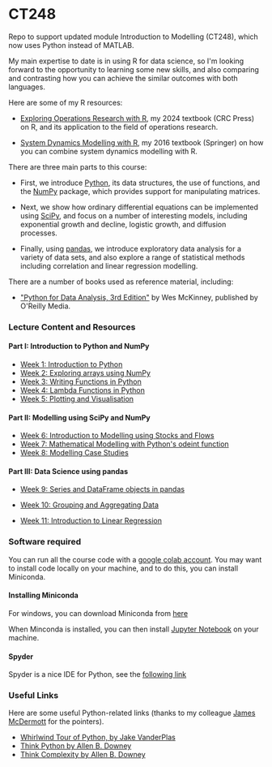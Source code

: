 # CT248
Repo to support updated module Introduction to Modelling (CT248), which now uses Python instead of MATLAB.

My main expertise to date is in using R for data science, so I'm looking forward to the opportunity to learning some new skills, and also comparing and contrasting how you can achieve the similar outcomes with both languages. 

Here are some of my R resources:

* [Exploring Operations Research with R](https://github.com/JimDuggan/explore_or), my 2024 textbook (CRC Press) on R, and its application to the field of operations research.

* [System Dynamics Modelling with R](https://github.com/JimDuggan/SDMR), my 2016 textbook (Springer) on how you can combine system dynamics modelling with R.

There are three main parts to this course:

* First, we introduce [Python](https://www.python.org/about/gettingstarted/), its data structures, the use of functions, and the [NumPy](https://numpy.org/doc/stable/user/absolute_beginners.html) package, which provides support for manipulating matrices.

* Next, we show how ordinary differential equations can be implemented using [SciPy](https://scipy.org), and focus on a number of interesting models, including exponential growth and decline, logistic growth, and diffusion processes.

* Finally, using [pandas](https://pandas.pydata.org/docs/index.html), we introduce exploratory data analysis for a variety of data sets, and also explore a range of statistical methods including correlation and linear regression modelling.

There are a number of books used as reference material, including:

* ["Python for Data Analysis, 3rd Edition"](https://github.com/wesm/pydata-book) by Wes McKinney, published by O'Reilly Media.

### Lecture Content and Resources

#### Part I: Introduction to Python and NumPy

* [Week 1: Introduction to Python](https://colab.research.google.com/drive/1yLJw8c5D30IStzEzltmft8dlnsl3UZ0T?usp=sharing)
* [Week 2: Exploring arrays using NumPy](https://colab.research.google.com/drive/1QtZxXR1Yh3VbjXMDzEtssJX9HoBY-epF)
* [Week 3: Writing Functions in Python](https://colab.research.google.com/drive/1ogyjorRUpyAYIEwHu9zegRuWYbmBunn_?usp=sharing)
* [Week 4: Lambda Functions in Python](https://colab.research.google.com/drive/1A-MGxZRLQM9696mmnCDywmC5dHeSaccG?usp=sharing)
* [Week 5: Plotting and Visualisation](https://colab.research.google.com/drive/1yeCfgBopCJdjtoJqN9vB-2EQjF-7VyWL?usp=sharing)


#### Part II: Modelling using SciPy and NumPy

* [Week 6: Introduction to Modelling using Stocks and Flows](https://colab.research.google.com/drive/1O0YOcW0AikQnIAbYiUsoEWQF490pYsq9?usp=sharing)
* [Week 7: Mathematical Modelling with Python's odeint function](https://colab.research.google.com/drive/19d3RuwV4AtCMUotO-8XTWwOCSwGEH-Mv?usp=sharing)
* [Week 8: Modelling Case Studies](https://colab.research.google.com/drive/1x6oKDD5sWBvOk4BFAbM01f1U_oOdrz51?usp=sharing)


#### Part III: Data Science using pandas

* [Week 9: Series and DataFrame objects in pandas](https://colab.research.google.com/drive/1UPn2Me1D1Qs-qe4TnnntGJEdUNzl9u12?usp=sharing)

* [Week 10: Grouping and Aggregating Data](https://colab.research.google.com/drive/1VkY7FZ3Qt2_F2vFJM2UFtH25XwVk59Vr?usp=sharing)

* [Week 11: Introduction to Linear Regression](https://colab.research.google.com/drive/1l_ulRq69EIHicGfX3J9uQ4A-32PXy35Z?usp=sharing)



### Software required
You can run all the course code with a [google colab account](https://colab.google). You may want to install code locally on your machine, and to do this, you can install Miniconda.

####  Installing Miniconda

For windows, you can download Miniconda from [here](https://docs.anaconda.com/miniconda/)

When Minconda is installed, you can then install [Jupyter Notebook](https://www.codecademy.com/article/setting-up-jupyter-notebook) on your machine.

####  Spyder
Spyder is a nice IDE for Python, see the [following link](https://docs.spyder-ide.org/current/installation.html)

### Useful Links
Here are some useful Python-related links (thanks to my colleague [James McDermott](https://github.com/jmmcd) for the pointers).

* [Whirlwind Tour of Python, by Jake VanderPlas](https://jakevdp.github.io/WhirlwindTourOfPython/)
* [Think Python by Allen B. Downey](https://greenteapress.com/wp/think-python-2e/)
* [Think Complexity by Allen B. Downey](https://greenteapress.com/wp/think-complexity-2e/)